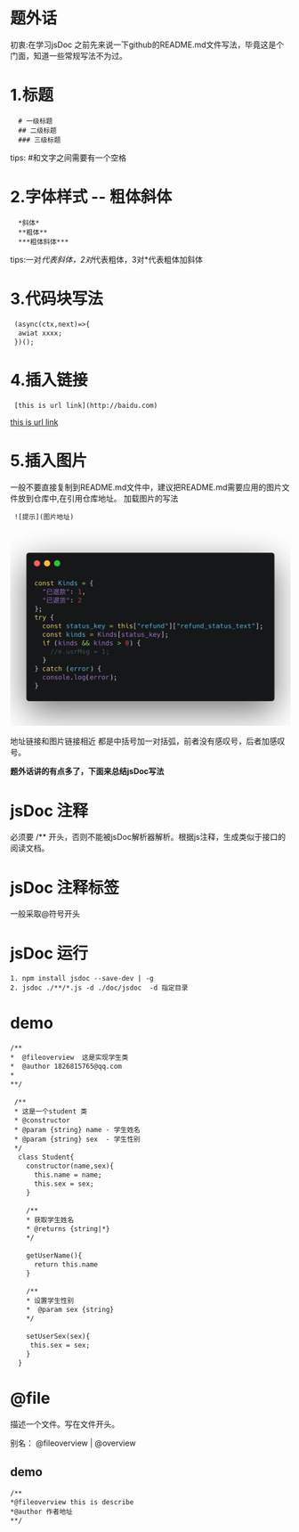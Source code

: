 # 题外话
初衷:在学习jsDoc 之前先来说一下github的README.md文件写法，毕竟这是个门面，知道一些常规写法不为过。

# 1.标题
```
  # 一级标题
  ## 二级标题
  ### 三级标题
```
 tips: #和文字之间需要有一个空格
 
# 2.字体样式 -- 粗体斜体
```
  *斜体*
  **粗体**
  ***粗体斜体***
```
 tips:一对*代表斜体，2对*代表粗体，3对*代表粗体加斜体
 
 
 # 3.代码块写法
  ```
   (async(ctx,next)=>{
    awiat xxxx;
   })();
  ```
  
  
 # 4.插入链接
 ```
  [this is url link](http://baidu.com)
 ```
 [this is url link](http://baidu.com)
 
 # 5.插入图片
   一般不要直接复制到README.md文件中，建议把README.md需要应用的图片文件放到仓库中,在引用仓库地址。
   加载图片的写法</br>
   
  ```
   ![提示](图片地址)
 ```
 
  
   **![图片加载错误的时候提示](https://github.com/richChen0815/jsDoc/blob/master/%E5%BE%AE%E4%BF%A1%E5%9B%BE%E7%89%87_20190621172243.jpg)**
    
    
 地址链接和图片链接相近 都是中括号加一对括弧，前者没有感叹号，后者加感叹号。



**题外话讲的有点多了，下面来总结jsDoc写法**

# jsDoc 注释
 必须要 /** 开头，否则不能被jsDoc解析器解析。根据js注释，生成类似于接口的阅读文档。
 
# jsDoc 注释标签  
 一般采取@符号开头
 
# jsDoc 运行
 ```
 1. npm install jsdoc --save-dev | -g  
 2. jsdoc ./**/*.js -d ./doc/jsdoc  -d 指定目录
```
# demo

```
/**
*  @fileoverview  这是实现学生类
*  @author 1826815765@qq.com
*
**/

 /**
 * 这是一个student 类
 * @constructor
 * @param {string} name - 学生姓名
 * @param {string} sex  - 学生性别
 */
  class Student{
    constructor(name,sex){
      this.name = name;
      this.sex = sex;
    }
    
    /**
    * 获取学生姓名
    * @returns {string|*}
    */
    
    getUserName(){
      return this.name
    }
    
    /**
    * 设置学生性别
    *  @param sex {string}
    */
    
    setUserSex(sex){
     this.sex = sex;
    }
  }
```

# @file 
描述一个文件。写在文件开头。

别名：
@fileoverview | @overview


## demo

```
/**
*@fileoverview this is describe
*@author 作者地址
**/

```






 

